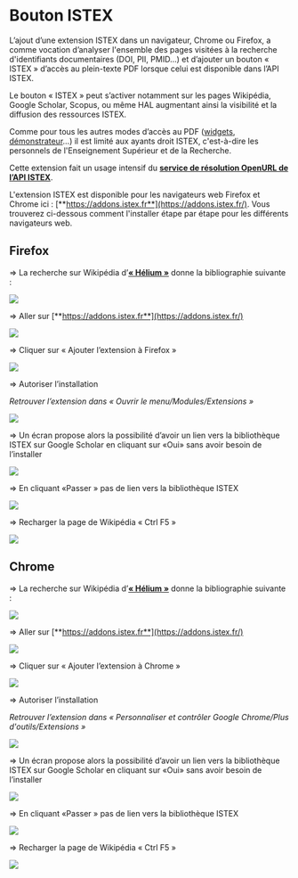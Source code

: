 # Bouton ISTEX

L’ajout d’une extension ISTEX dans un navigateur, Chrome ou Firefox, a comme vocation d’analyser l'ensemble des pages visitées à la recherche d'identifiants documentaires \(DOI, PII, PMID...\) et d’ajouter un bouton « ISTEX » d’accès au plein-texte PDF lorsque celui est disponible dans l’API ISTEX.

Le bouton « ISTEX » peut s’activer notamment sur les pages Wikipédia, Google Scholar, Scopus, ou même HAL augmentant ainsi la visibilité et la diffusion des ressources ISTEX.

Comme pour tous les autres modes d’accès au PDF \([widgets](https://widgets.istex.fr), [démonstrateur](http://demo.istex.fr)…\) il est limité aux ayants droit ISTEX, c'est-à-dire les personnels de l'Enseignement Supérieur et de la Recherche.

Cette extension fait un usage intensif du [**service de résolution OpenURL de l’API ISTEX**](https://api.istex.fr/documentation/openurl/).

L'extension ISTEX est disponible pour les navigateurs web Firefox et Chrome ici : [**https://addons.istex.fr**](https://addons.istex.fr/). Vous trouverez ci-dessous comment l'installer étape par étape pour les différents navigateurs web.

## Firefox

=&gt; La recherche sur Wikipédia d’[**« Hélium »**](https://fr.wikipedia.org/wiki/Hélium) donne la bibliographie suivante :

![](../.gitbook/assets/firefox1.PNG)

=&gt; Aller sur [**https://addons.istex.fr**](https://addons.istex.fr/)

![](../.gitbook/assets/firefox2%20%281%29.PNG)

=&gt; Cliquer sur « Ajouter l’extension à Firefox »

![](../.gitbook/assets/firefox3%20%281%29.PNG)

=&gt; Autoriser l’installation

_Retrouver l’extension dans « Ouvrir le menu/Modules/Extensions »_

![](../.gitbook/assets/firefox4%20%281%29.PNG)

=&gt; Un écran propose alors la possibilité d’avoir un lien vers la bibliothèque ISTEX sur Google Scholar en cliquant sur «Oui» sans avoir besoin de l’installer

![](../.gitbook/assets/firefox5%20%281%29.PNG)

=&gt; En cliquant «Passer » pas de lien vers la bibliothèque ISTEX

![](../.gitbook/assets/firefox6.PNG)

=&gt; Recharger la page de Wikipédia « Ctrl F5 »

![](../.gitbook/assets/firefox7%20%281%29.PNG)

## Chrome

=&gt; La recherche sur Wikipédia d’[**« Hélium »**](https://fr.wikipedia.org/wiki/Hélium) donne la bibliographie suivante :

![](../.gitbook/assets/chrome1%20%282%29.PNG)

=&gt; Aller sur [**https://addons.istex.fr**](https://addons.istex.fr/)

![](../.gitbook/assets/chrome2%20%282%29.PNG)

=&gt; Cliquer sur « Ajouter l’extension à Chrome »

![](../.gitbook/assets/chrome3%20%282%29.PNG)

=&gt; Autoriser l’installation

_Retrouver l’extension dans « Personnaliser et contrôler Google Chrome/Plus d'outils/Extensions »_

![](../.gitbook/assets/chrome4%20%282%29.PNG)

=&gt; Un écran propose alors la possibilité d’avoir un lien vers la bibliothèque ISTEX sur Google Scholar en cliquant sur «Oui» sans avoir besoin de l’installer

![](../.gitbook/assets/chrome5.PNG)

=&gt; En cliquant «Passer » pas de lien vers la bibliothèque ISTEX

![](../.gitbook/assets/chrome6%20%281%29.PNG)

=&gt; Recharger la page de Wikipédia « Ctrl F5 »

![](../.gitbook/assets/chrome7%20%281%29.PNG)

